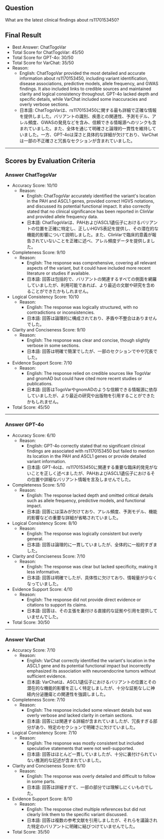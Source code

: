 ## Question

What are the latest clinical findings about rs1170153450?

## Final Result

- Best Answer: ChatTogoVar
- Total Score for ChatTogoVar: 45/50
- Total Score for GPT-4o: 30/50
- Total Score for VarChat: 35/50
- Reason:
  - English: ChatTogoVar provided the most detailed and accurate information about rs1170153450, including variant identification, disease associations, predictive models, allele frequency, and GWAS findings. It also included links to credible sources and maintained clarity and logical consistency throughout. GPT-4o lacked depth and specific details, while VarChat included some inaccuracies and overly verbose sections.
  - 日本語: ChatTogoVarは、rs1170153450に関する最も詳細で正確な情報を提供しました。バリアントの識別、疾患との関連性、予測モデル、アレル頻度、GWASの発見などを含み、信頼できる情報源へのリンクも含まれていました。また、全体を通じて明確さと論理的一貫性を維持していました。一方、GPT-4oは深さと具体的な詳細が欠けており、VarChatは一部の不正確さと冗長なセクションが含まれていました。

---

## Scores by Evaluation Criteria

### Answer ChatTogoVar
- Accuracy Score: 10/10
  - Reason: 
    - English: ChatTogoVar accurately identified the variant's location in the PAH and ASCL1 genes, provided correct HGVS notations, and discussed its potential functional impact. It also correctly stated that no clinical significance has been reported in ClinVar and provided allele frequency data.
    - 日本語: ChatTogoVarは、PAHおよびASCL1遺伝子におけるバリアントの位置を正確に特定し、正しいHGVS表記を提供し、その潜在的な機能的影響について説明しました。また、ClinVarで臨床的意義が報告されていないことを正確に述べ、アレル頻度データを提供しました。
- Completeness Score: 9/10
  - Reason: 
    - English: The response was comprehensive, covering all relevant aspects of the variant, but it could have included more recent literature or studies if available.
    - 日本語: 回答は包括的で、バリアントの関連するすべての側面を網羅していましたが、利用可能であれば、より最近の文献や研究を含めることができたかもしれません。
- Logical Consistency Score: 10/10
  - Reason: 
    - English: The response was logically structured, with no contradictions or inconsistencies.
    - 日本語: 回答は論理的に構成されており、矛盾や不整合はありませんでした。
- Clarity and Conciseness Score: 9/10
  - Reason: 
    - English: The response was clear and concise, though slightly verbose in some sections.
    - 日本語: 回答は明確で簡潔でしたが、一部のセクションでやや冗長でした。
- Evidence Support Score: 7/10
  - Reason: 
    - English: The response relied on credible sources like TogoVar and gnomAD but could have cited more recent studies or publications.
    - 日本語: 回答はTogoVarやgnomADのような信頼できる情報源に依存していましたが、より最近の研究や出版物を引用することができたかもしれません。
- Total Score: 45/50

---

### Answer GPT-4o
- Accuracy Score: 6/10
  - Reason: 
    - English: GPT-4o correctly stated that no significant clinical findings are associated with rs1170153450 but failed to mention its location in the PAH and ASCL1 genes or provide detailed variant information.
    - 日本語: GPT-4oは、rs1170153450に関連する重要な臨床的発見がないことを正しく述べましたが、PAHおよびASCL1遺伝子におけるその位置や詳細なバリアント情報を言及しませんでした。
- Completeness Score: 5/10
  - Reason: 
    - English: The response lacked depth and omitted critical details such as allele frequency, predictive models, and functional impact.
    - 日本語: 回答には深みが欠けており、アレル頻度、予測モデル、機能的影響などの重要な詳細が省略されていました。
- Logical Consistency Score: 8/10
  - Reason: 
    - English: The response was logically consistent but overly general.
    - 日本語: 回答は論理的に一貫していましたが、全体的に一般的すぎました。
- Clarity and Conciseness Score: 7/10
  - Reason: 
    - English: The response was clear but lacked specificity, making it less informative.
    - 日本語: 回答は明確でしたが、具体性に欠けており、情報量が少なくなっていました。
- Evidence Support Score: 4/10
  - Reason: 
    - English: The response did not provide direct evidence or citations to support its claims.
    - 日本語: 回答は、その主張を裏付ける直接的な証拠や引用を提供していませんでした。
- Total Score: 30/50

---

### Answer VarChat
- Accuracy Score: 7/10
  - Reason: 
    - English: VarChat correctly identified the variant's location in the ASCL1 gene and its potential functional impact but incorrectly emphasized its association with neuroendocrine tumors without sufficient evidence.
    - 日本語: VarChatは、ASCL1遺伝子におけるバリアントの位置とその潜在的な機能的影響を正しく特定しましたが、十分な証拠なしに神経内分泌腫瘍との関連性を強調しました。
- Completeness Score: 7/10
  - Reason: 
    - English: The response included some relevant details but was overly verbose and lacked clarity in certain sections.
    - 日本語: 回答には関連する詳細が含まれていましたが、冗長すぎる部分があり、特定のセクションで明確さに欠けていました。
- Logical Consistency Score: 7/10
  - Reason: 
    - English: The response was mostly consistent but included speculative statements that were not well-supported.
    - 日本語: 回答はほとんど一貫していましたが、十分に裏付けられていない推測的な記述が含まれていました。
- Clarity and Conciseness Score: 6/10
  - Reason: 
    - English: The response was overly detailed and difficult to follow in some parts.
    - 日本語: 回答は詳細すぎて、一部の部分では理解しにくいものでした。
- Evidence Support Score: 8/10
  - Reason: 
    - English: The response cited multiple references but did not clearly link them to the specific variant discussed.
    - 日本語: 回答は複数の参考文献を引用しましたが、それらを議論された特定のバリアントに明確に結びつけていませんでした。
- Total Score: 35/50